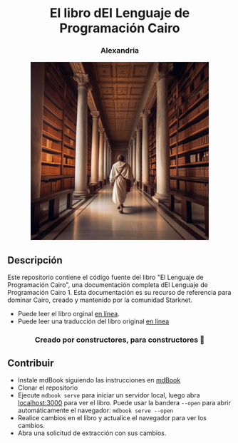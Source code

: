 <div align="center">
  <h1>El libro dEl Lenguaje de Programación Cairo</h1>
  <h3> Alexandria </h3>
  <img src="assets/alexandria.jpg" height="400" width="400">
</div>

## Descripción

Este repositorio contiene el código fuente del libro "El Lenguaje de Programación Cairo", una documentación completa dEl Lenguaje de Programación Cairo 1. Esta documentación es su recurso de referencia para dominar Cairo, creado y mantenido por la comunidad Starknet. 

* Puede leer el libro orginal [en línea](https://cairo-book.github.io/).
* Puede leer una traducción del libro original [en línea](https://nadai2010.github.io/StarknetEs-Cairo-Book/)

<div align="center">
  <h3> Creado por constructores, para constructores 📜</h3>
</div>

## Contribuir

- Instale mdBook siguiendo las instrucciones en [mdBook](https://rust-lang.github.io/mdBook/guide/installation.html)
- Clonar el repositorio
- Ejecute `mdbook serve` para iniciar un servidor local, luego abra [localhost:3000](http://localhost:3000) para ver el libro. Puede usar la bandera `--open` para abrir automáticamente el navegador: `mdbook serve --open`
- Realice cambios en el libro y actualice el navegador para ver los cambios.
- Abra una solicitud de extracción con sus cambios.